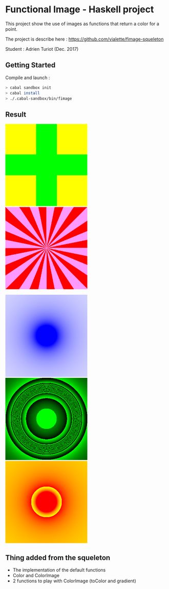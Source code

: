 # Functional Image - Haskell project

This project show the use of images as functions that return a color for a point.

The project is describe here : https://github.com/vialette/fimage-squeleton

Student : Adrien Turiot (Dec. 2017)

## Getting Started 

Compile and launch :
```sh
> cabal sandbox init
> cabal install
> ./.cabal-sandbox/bin/fimage
```
## Result 

![colored-cross](/images/colored-cross.bmp)
![colored-tunnel](/images/colored-tunnel.bmp)

![gradient](/images/gradient.bmp)
![oblivion](/images/oblivion.bmp)
![sun](/images/sun.bmp)

## Thing added from the squeleton 

- The implementation of the default functions
- Color and ColorImage
- 2 functions to play with ColorImage (toColor and gradient)


